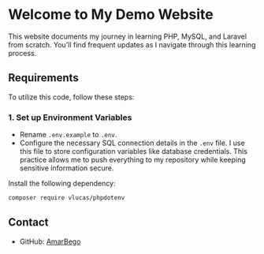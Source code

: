 # Welcome to My Demo Website

This website documents my journey in learning PHP, MySQL, and Laravel from scratch. You'll find frequent updates as I navigate through this learning process.

## Requirements

To utilize this code, follow these steps:

### 1. Set up Environment Variables

- Rename `.env.example` to `.env`.
- Configure the necessary SQL connection details in the `.env` file. I use this file to store configuration variables like database credentials. This practice allows me to push everything to my repository while keeping sensitive information secure.

Install the following dependency:

```bash
composer require vlucas/phpdotenv
```
## Contact

- GitHub: [AmarBego](https://github.com/AmarBego)
